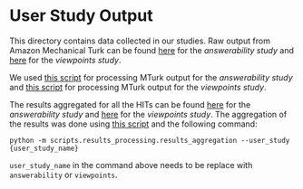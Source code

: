 # User Study Output

This directory contains data collected in our studies. Raw output from Amazon Mechanical Turk can be found [here](answerability/mturk_output/) for the *answerability study* and [here](viewpoints/mturk_output/) for the *viewpoints study*. 

We used [this script](../../scripts/results_processing/answerability.py) for processing MTurk output for the *answerability study* and [this script](../../scripts/results_processing/viewpoints.py) for processing MTurk output for the *viewpoints study*.

The results aggregated for all the HITs can be found [here](answerability/processed/aggregated_output.csv) for the *answerability study* and [here](viewpoints/processed/aggregated_output.csv) for the *viewpoints study*. The aggregation of the results was done using [this script](../../scripts/results_processing/results_aggregation.py) and the following command:

``python -m scripts.results_processing.results_aggregation --user_study {user_study_name}``

``user_study_name`` in the command above needs to be replace with ``answerability`` or ``viewpoints``.